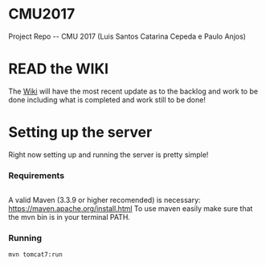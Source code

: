 # CMU2017
Project Repo -- CMU 2017 (Luis Santos Catarina Cepeda e Paulo Anjos)

# READ the WIKI
The [Wiki](https://github.com/luisfsantos/CMU2017/wiki) will have the most recent update as to the backlog and work to be done including what is completed and work still to be done!

# Setting up the server
Right now setting up and running the server is pretty simple!

### Requirements
```
```

A valid Maven (3.3.9 or higher recomended) is necessary: https://maven.apache.org/install.html
To use maven easily make sure that the mvn bin is in your terminal PATH.


### Running
```
mvn tomcat7:run
```
